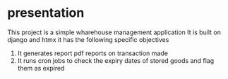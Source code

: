 # presentation
This project is a simple wharehouse management application
It is built on django and htmx
it has the following specific objectives

1. It generates report pdf reports on transaction made
2. It runs cron jobs to check the expiry dates of stored goods and flag them as expired
